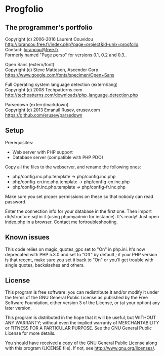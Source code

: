 Progfolio
================================================================================

The programmer's portfolio
--------------------------------------------------------------------------------

Copyright (c) 2006-2016 Laurent Couvidou  
<http://lorancou.free.fr/index.php?page=project&id-unix=progfolio>  
Contact: <lorancou@free.fr>  
Formerly named "Page perso" for versions 0.1, 0.2 and 0.3..

Open Sans (extern/font)  
Copyright (c) Steve Matteson, Ascender Corp  
<https://www.google.com/fonts/specimen/Open+Sans>  

Full Operating system language detection (extern/lang)  
Copyright (c) 2008 Techpatterns.com  
<http://techpatterns.com/downloads/php_language_detection.php>  

Parsedown (extern/markdown)  
Copyright (c) 2013 Emanuil Rusev, erusev.com  
<https://github.com/erusev/parsedown>  

Setup
--------------------------------------------------------------------------------

Prerequisites:
- Web server with PHP support
- Database server (compatible with PHP PDO)

Copy all the files to the webserver, and rename the following ones:
- php/config.inc.php.template -> php/config.inc.php
- php/config-en.inc.php.template -> php/config-en.inc.php
- php/config-fr.inc.php.template -> php/config-fr.inc.php

Make sure you set proper permissions on these so that nobody can read password.

Enter the connection info for your database in the first one. Then import
db/structure.sql in it (using phpmyadmin for instance). It's ready! Just open
index.php in a browser. Contact me fortroubleshooting.

Known issues
---------------------------------------------------------------------------------

This code relies on magic_quotes_gpc set to "On" in php.ini. It's now deprecated
with PHP 5.3.0 and set to "Off" by default ; if your PHP version is that recent,
make sure you set it back to "On" or you'll get trouble with single quotes,
backslashes and others.

License
---------------------------------------------------------------------------------

This program is free software: you can redistribute it and/or modify it under the
terms of the GNU General Public License as published by the Free Software
Foundation, either version 3 of the License, or (at your option) any later
version.

This program is distributed in the hope that it will be useful, but WITHOUT ANY
WARRANTY; without even the implied warranty of MERCHANTABILITY or FITNESS FOR A
PARTICULAR PURPOSE.  See the GNU General Public License for more details.

You should have received a copy of the GNU General Public License along with this
program (LICENSE file). If not, see <http://www.gnu.org/licenses/>.
